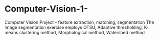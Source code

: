 # Computer-Vision-1-
Computer Vision Project - feature extraction, matching, segmentation
The Image segmentation exercise employs OTSU, Adaptive thresholding, K-means clustering method, Morphological method, Watershed method

